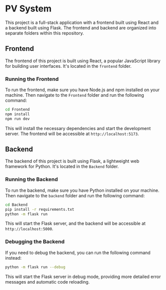 # PV System

This project is a full-stack application with a frontend built using React and a backend built using Flask. The frontend and backend are organized into separate folders within this repository.

## Frontend

The frontend of this project is built using React, a popular JavaScript library for building user interfaces. It's located in the `frontend` folder.

### Running the Frontend

To run the frontend, make sure you have Node.js and npm installed on your machine. Then navigate to the `Frontend` folder and run the following command:

```bash
cd Frontend
npm install
npm run dev
```

This will install the necessary dependencies and start the development server. The frontend will be accessible at `http://localhost:5173`.

## Backend

The backend of this project is built using Flask, a lightweight web framework for Python. It's located in the `Backend` folder.

### Running the Backend

To run the backend, make sure you have Python installed on your machine. Then navigate to the `backend` folder and run the following command:

```bash
cd Backend
pip install -r requirements.txt
python -m flask run
```

This will start the Flask server, and the backend will be accessible at `http://localhost:5000`.

### Debugging the Backend

If you need to debug the backend, you can run the following command instead:

```bash
python -m flask run --debug
```

This will start the Flask server in debug mode, providing more detailed error messages and automatic code reloading.
